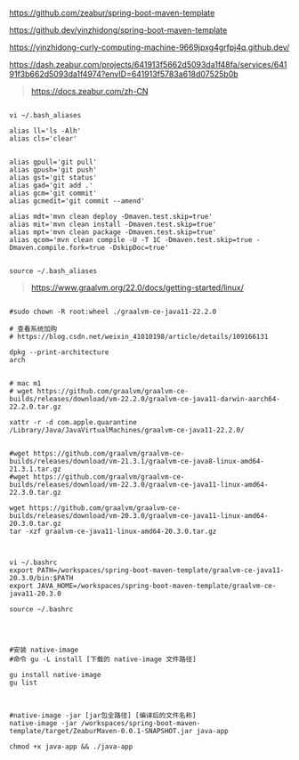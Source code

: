 
https://github.com/zeabur/spring-boot-maven-template

https://github.dev/yinzhidong/spring-boot-maven-template


https://yinzhidong-curly-computing-machine-9669jpxg4grfpj4q.github.dev/



https://dash.zeabur.com/projects/641913f5662d5093da1f48fa/services/64191f3b662d5093da1f4974?envID=641913f5783a618d07525b0b


> https://docs.zeabur.com/zh-CN





```shell

vi ~/.bash_aliases

alias ll='ls -Alh'
alias cls='clear'


alias gpull='git pull'
alias gpush='git push'
alias gst='git status'
alias gad='git add .'
alias gcm='git commit'
alias gcmedit='git commit --amend'

alias mdt='mvn clean deploy -Dmaven.test.skip=true'
alias mit='mvn clean install -Dmaven.test.skip=true'
alias mpt='mvn clean package -Dmaven.test.skip=true'
alias qcom='mvn clean compile -U -T 1C -Dmaven.test.skip=true -Dmaven.compile.fork=true -DskipDoc=true'


source ~/.bash_aliases

```





> https://www.graalvm.org/22.0/docs/getting-started/linux/

```shell

#sudo chown -R root:wheel ./graalvm-ce-java11-22.2.0

# 查看系统加购
# https://blog.csdn.net/weixin_41010198/article/details/109166131

dpkg --print-architecture 
arch


# mac m1
# wget https://github.com/graalvm/graalvm-ce-builds/releases/download/vm-22.2.0/graalvm-ce-java11-darwin-aarch64-22.2.0.tar.gz

xattr -r -d com.apple.quarantine /Library/Java/JavaVirtualMachines/graalvm-ce-java11-22.2.0/


#wget https://github.com/graalvm/graalvm-ce-builds/releases/download/vm-21.3.1/graalvm-ce-java8-linux-amd64-21.3.1.tar.gz
#wget https://github.com/graalvm/graalvm-ce-builds/releases/download/vm-22.3.0/graalvm-ce-java11-linux-amd64-22.3.0.tar.gz

wget https://github.com/graalvm/graalvm-ce-builds/releases/download/vm-20.3.0/graalvm-ce-java11-linux-amd64-20.3.0.tar.gz  
tar -xzf graalvm-ce-java11-linux-amd64-20.3.0.tar.gz   



vi ~/.bashrc
export PATH=/workspaces/spring-boot-maven-template/graalvm-ce-java11-20.3.0/bin:$PATH
export JAVA_HOME=/workspaces/spring-boot-maven-template/graalvm-ce-java11-20.3.0

source ~/.bashrc




#安装 native-image
#命令 gu -L install [下载的 native-image 文件路径]

gu install native-image  
gu list



#native-image -jar [jar包全路径] [编译后的文件名称]
native-image -jar /workspaces/spring-boot-maven-template/target/ZeaburMaven-0.0.1-SNAPSHOT.jar java-app

chmod +x java-app && ./java-app

```
